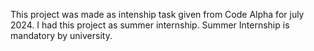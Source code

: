 This project was made as intenship task given from Code Alpha for july 2024.
I had this project as summer internship.
Summer Internship is mandatory by university.
